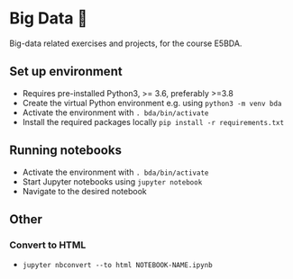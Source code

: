 # Big Data :rocket:
Big-data related exercises and projects, for the course E5BDA.

## Set up environment
- Requires pre-installed Python3, >= 3.6, preferably >=3.8
- Create the virtual Python environment e.g. using `python3 -m venv bda`
- Activate the environment with `. bda/bin/activate`
- Install the required packages locally `pip install -r requirements.txt`

## Running notebooks
- Activate the environment with `. bda/bin/activate`
- Start Jupyter notebooks using `jupyter notebook`
- Navigate to the desired notebook

## Other
### Convert to HTML
- `jupyter nbconvert --to html NOTEBOOK-NAME.ipynb`
